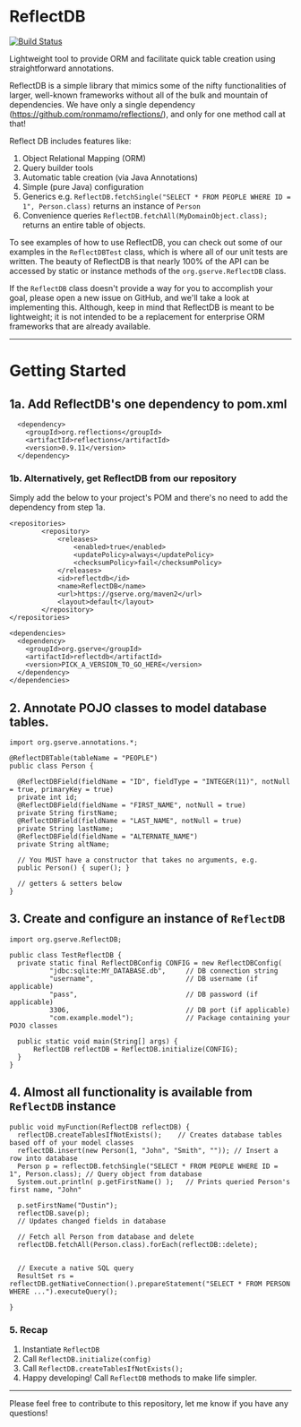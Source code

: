 # ReflectDB

[![Build Status](https://travis-ci.com/dustinkredmond/ReflectDB.svg?branch=master)](https://travis-ci.com/dustinkredmond/ReflectDB)

Lightweight tool to provide ORM and facilitate quick table creation using straightforward annotations.

ReflectDB is a simple library that mimics some of the nifty functionalities of larger, well-known frameworks without all of the bulk and mountain of dependencies. We have only a single dependency (https://github.com/ronmamo/reflections/), and only for one method call at that!

Reflect DB includes features like:
1. Object Relational Mapping (ORM)
2. Query builder tools
3. Automatic table creation (via Java Annotations)
4. Simple (pure Java) configuration
5. Generics e.g. `ReflectDB.fetchSingle("SELECT * FROM PEOPLE WHERE ID = 1", Person.class)` returns an instance of `Person`
6. Convenience queries `ReflectDB.fetchAll(MyDomainObject.class);` returns an entire table of objects.

To see examples of how to use ReflectDB, you can check out some of our examples in the `ReflectDBTest` class, which is where all of our unit tests are written. The beauty of ReflectDB is that nearly 100% of the API can be accessed by static or instance methods of the `org.gserve.ReflectDB` class.

If the `ReflectDB` class doesn't provide a way for you to accomplish your goal, please open a new issue on GitHub, and we'll take a look at implementing this. Although, keep in mind that ReflectDB is meant to be lightweight; it is not intended to be a replacement for enterprise ORM frameworks that are already available.

---
# Getting Started

## 1a. Add ReflectDB's one dependency to pom.xml
```
  <dependency>
    <groupId>org.reflections</groupId>
    <artifactId>reflections</artifactId>
    <version>0.9.11</version>
  </dependency>   
```

### 1b. Alternatively, get ReflectDB from our repository
Simply add the below to your project's POM and there's no need to add the dependency from step 1a.
```
<repositories>
        <repository>
            <releases>
                <enabled>true</enabled>
                <updatePolicy>always</updatePolicy>
                <checksumPolicy>fail</checksumPolicy>
            </releases>
            <id>reflectdb</id>
            <name>ReflectDB</name>
            <url>https://gserve.org/maven2</url>
            <layout>default</layout>
        </repository>
</repositories>
    
<dependencies>
  <dependency>
    <groupId>org.gserve</groupId>
    <artifactId>reflectdb</artifactId>
    <version>PICK_A_VERSION_TO_GO_HERE</version>
  </dependency>
</dependencies>
```

## 2. Annotate POJO classes to model database tables.

```
import org.gserve.annotations.*;

@ReflectDBTable(tableName = "PEOPLE")
public class Person {

  @ReflectDBField(fieldName = "ID", fieldType = "INTEGER(11)", notNull = true, primaryKey = true)
  private int id;
  @ReflectDBField(fieldName = "FIRST_NAME", notNull = true)
  private String firstName;
  @ReflectDBField(fieldName = "LAST_NAME", notNull = true)
  private String lastName;
  @ReflectDBField(fieldName = "ALTERNATE_NAME")
  private String altName;
  
  // You MUST have a constructor that takes no arguments, e.g.
  public Person() { super(); }
  
  // getters & setters below
}
```

## 3. Create and configure an instance of `ReflectDB`

```
import org.gserve.ReflectDB;

public class TestReflectDB {
  private static final ReflectDBConfig CONFIG = new ReflectDBConfig(
          "jdbc:sqlite:MY_DATABASE.db",     // DB connection string
          "username",                       // DB username (if applicable)
          "pass",                           // DB password (if applicable)
          3306,                             // DB port (if applicable)
          "com.example.model");             // Package containing your POJO classes 
  
  public static void main(String[] args) {
      ReflectDB reflectDB = ReflectDB.initialize(CONFIG);
  }  
}
```

## 4. Almost all functionality is available from `ReflectDB` instance

```
public void myFunction(ReflectDB reflectDB) {
  reflectDB.createTablesIfNotExists();    // Creates database tables based off of your model classes
  reflectDB.insert(new Person(1, "John", "Smith", "")); // Insert a row into database
  Person p = reflectDB.fetchSingle("SELECT * FROM PEOPLE WHERE ID = 1", Person.class); // Query object from database
  System.out.println( p.getFirstName() );   // Prints queried Person's first name, "John"
  
  p.setFirstName("Dustin");
  reflectDB.save(p);
  // Updates changed fields in database
  
  // Fetch all Person from database and delete
  reflectDB.fetchAll(Person.class).forEach(reflectDB::delete);
  
  
  // Execute a native SQL query
  ResultSet rs = reflectDB.getNativeConnection().prepareStatement("SELECT * FROM PERSON WHERE ...").executeQuery();
    
}
```

### 5. Recap
1. Instantiate `ReflectDB`
2. Call `ReflectDB.initialize(config)`
3. Call `ReflectDB.createTablesIfNotExists();`
4. Happy developing! Call `ReflectDB` methods to make life simpler.
---

Please feel free to contribute to this repository, let me know if you have any questions!
